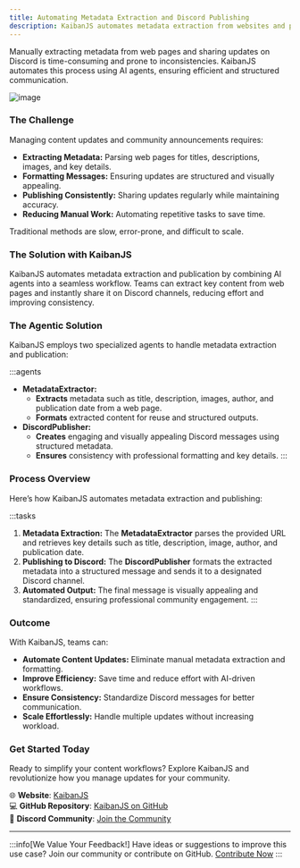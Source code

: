 ```yaml
---
title: Automating Metadata Extraction and Discord Publishing
description: KaibanJS automates metadata extraction from websites and publishing updates to Discord channels, streamlining content workflows with AI agents.
---
```


Manually extracting metadata from web pages and sharing updates on Discord is time-consuming and prone to inconsistencies. KaibanJS automates this process using AI agents, ensuring efficient and structured communication.

![image](https://github.com/user-attachments/assets/4e768fe9-4561-4a42-b9f6-4141c686affe)


### The Challenge
Managing content updates and community announcements requires:

- **Extracting Metadata:** Parsing web pages for titles, descriptions, images, and key details.
- **Formatting Messages:** Ensuring updates are structured and visually appealing.
- **Publishing Consistently:** Sharing updates regularly while maintaining accuracy.
- **Reducing Manual Work:** Automating repetitive tasks to save time.

Traditional methods are slow, error-prone, and difficult to scale.

### The Solution with KaibanJS
KaibanJS automates metadata extraction and publication by combining AI agents into a seamless workflow. Teams can extract key content from web pages and instantly share it on Discord channels, reducing effort and improving consistency.

### The Agentic Solution
KaibanJS employs two specialized agents to handle metadata extraction and publication:

:::agents
- **MetadataExtractor:**
  - **Extracts** metadata such as title, description, images, author, and publication date from a web page.
  - **Formats** extracted content for reuse and structured outputs.
- **DiscordPublisher:**
  - **Creates** engaging and visually appealing Discord messages using structured metadata.
  - **Ensures** consistency with professional formatting and key details.
:::

### Process Overview
Here’s how KaibanJS automates metadata extraction and publishing:

:::tasks
1. **Metadata Extraction:** The **MetadataExtractor** parses the provided URL and retrieves key details such as title, description, image, author, and publication date.
2. **Publishing to Discord:** The **DiscordPublisher** formats the extracted metadata into a structured message and sends it to a designated Discord channel.
3. **Automated Output:** The final message is visually appealing and standardized, ensuring professional community engagement.
:::

### Outcome
With KaibanJS, teams can:

- **Automate Content Updates:** Eliminate manual metadata extraction and formatting.
- **Improve Efficiency:** Save time and reduce effort with AI-driven workflows.
- **Ensure Consistency:** Standardize Discord messages for better communication.
- **Scale Effortlessly:** Handle multiple updates without increasing workload.

### Get Started Today
Ready to simplify your content workflows? Explore KaibanJS and revolutionize how you manage updates for your community.

🌐 **Website**: [KaibanJS](https://www.kaibanjs.com/)  
💻 **GitHub Repository**: [KaibanJS on GitHub](https://github.com/kaiban-ai/KaibanJS)  
🤝 **Discord Community**: [Join the Community](https://kaibanjs.com/discord)  

---

:::info[We Value Your Feedback!]
Have ideas or suggestions to improve this use case? Join our community or contribute on GitHub. [Contribute Now](https://github.com/kaiban-ai/KaibanJS/issues)
:::

